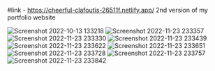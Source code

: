 #link - https://cheerful-clafoutis-26511f.netlify.app/
2nd version of my portfolio website

![Screenshot 2022-10-13 133218](https://user-images.githubusercontent.com/89745621/195537952-8b2aaf0d-530f-43c9-a20b-4483e26dc1c2.png)
![Screenshot 2022-11-23 233357](https://user-images.githubusercontent.com/89745621/203618538-8b9ef3eb-4e74-4a58-8e90-064a5a1d28da.png)
![Screenshot 2022-11-23 233330](https://user-images.githubusercontent.com/89745621/203618543-0650e4f6-851d-49c2-b719-92b408a79ef3.png)
![Screenshot 2022-11-23 233439](https://user-images.githubusercontent.com/89745621/203618564-3a248f02-69db-4b2c-9d28-cf45191ec510.png)
![Screenshot 2022-11-23 233622](https://user-images.githubusercontent.com/89745621/203618573-03f0233b-8be3-48cc-865c-1f98ee229f64.png)
![Screenshot 2022-11-23 233651](https://user-images.githubusercontent.com/89745621/203618643-26fec462-66d8-49b2-9145-d65b19b0d201.png)
![Screenshot 2022-11-23 233728](https://user-images.githubusercontent.com/89745621/203618658-199cdd8c-28aa-4a7f-8323-8ad1ce6c4367.png)
![Screenshot 2022-11-23 233757](https://user-images.githubusercontent.com/89745621/203618672-872d9af1-0abb-438d-a56b-04afb9446ccd.png)
![Screenshot 2022-11-23 233842](https://user-images.githubusercontent.com/89745621/203618681-0308c43f-543b-42d2-a8f0-1e0946dec183.png)
